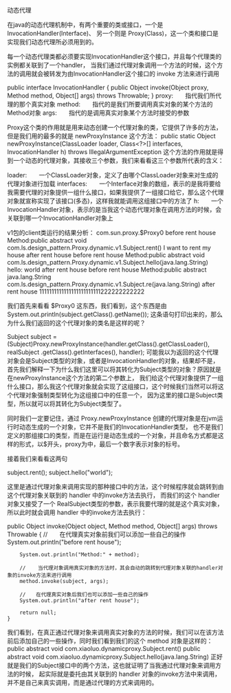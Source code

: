 动态代理

在java的动态代理机制中，有两个重要的类或接口，一个是 InvocationHandler(Interface)、
另一个则是 Proxy(Class)，这一个类和接口是实现我们动态代理所必须用到的。

每一个动态代理类都必须要实现InvocationHandler这个接口，并且每个代理类的实例都关联到了一个handler，
当我们通过代理对象调用一个方法的时候，这个方法的调用就会被转发为由InvocationHandler这个接口的 invoke 方法来进行调用

public interface InvocationHandler {
 public Object invoke(Object proxy, Method method, Object[] args) throws Throwable;
}
proxy:　　指代我们所代理的那个真实对象
method:　　指代的是我们所要调用真实对象的某个方法的Method对象
args:　　指代的是调用真实对象某个方法时接受的参数

Proxy这个类的作用就是用来动态创建一个代理对象的类，它提供了许多的方法，但是我们用的最多的就是 newProxyInstance 这个方法：
public static Object newProxyInstance(ClassLoader loader, Class<?>[] interfaces,  InvocationHandler h)  throws IllegalArgumentException
这个方法的作用就是得到一个动态的代理对象，其接收三个参数，我们来看看这三个参数所代表的含义：

loader:　　一个ClassLoader对象，定义了由哪个ClassLoader对象来对生成的代理对象进行加载
interfaces:　　一个Interface对象的数组，表示的是我将要给我需要代理的对象提供一组什么接口，如果我提供了一组接口给它，那么这个代理对象就宣称实现了该接口(多态)，这样我就能调用这组接口中的方法了
h:　　一个InvocationHandler对象，表示的是当我这个动态代理对象在调用方法的时候，会关联到哪一个InvocationHandler对象上


v1包的client类运行的结果分析：
com.sun.proxy.$Proxy0
before rent house
Method:public abstract void com.ls.design_pattern.Proxy.dynamic.v1.Subject.rent()
I want to rent my house
after rent house
before rent house
Method:public abstract void com.ls.design_pattern.Proxy.dynamic.v1.Subject.hello(java.lang.String)
hello: world
after rent house
before rent house
Method:public abstract java.lang.String com.ls.design_pattern.Proxy.dynamic.v1.Subject.re(java.lang.String)
after rent house
1111111111111111111111111222222222222


我们首先来看看 $Proxy0 这东西，我们看到，这个东西是由 System.out.println(subject.getClass().getName()); 
这条语句打印出来的，那么为什么我们返回的这个代理对象的类名是这样的呢？

Subject subject = (Subject)Proxy.newProxyInstance(handler.getClass().getClassLoader(), realSubject
                .getClass().getInterfaces(), handler);
可能我以为返回的这个代理对象会是Subject类型的对象，或者是InvocationHandler的对象，结果却不是，
首先我们解释一下为什么我们这里可以将其转化为Subject类型的对象？原因就是在newProxyInstance这个方法的第二个参数上，
我们给这个代理对象提供了一组什么接口，那么我这个代理对象就会实现了这组接口，这个时候我们当然可以将这个代理对象强制类型转化为这组接口中的任意一个，
因为这里的接口是Subject类型，所以就可以将其转化为Subject类型了。

同时我们一定要记住，通过 Proxy.newProxyInstance 创建的代理对象是在jvm运行时动态生成的一个对象，它并不是我们的InvocationHandler类型，
也不是我们定义的那组接口的类型，而是在运行是动态生成的一个对象，并且命名方式都是这样的形式，以$开头，proxy为中，最后一个数字表示对象的标号。

接着我们来看看这两句 

subject.rent();
subject.hello("world");

这里是通过代理对象来调用实现的那种接口中的方法，这个时候程序就会跳转到由这个代理对象关联到的 handler 中的invoke方法去执行，
而我们的这个 handler 对象又接受了一个 RealSubject类型的参数，表示我要代理的就是这个真实对象，所以此时就会调用 handler 中的invoke方法去执行：


public Object invoke(Object object, Method method, Object[] args)
            throws Throwable
    {
        //　　在代理真实对象前我们可以添加一些自己的操作
        System.out.println("before rent house");
        
        System.out.println("Method:" + method);
        
        //    当代理对象调用真实对象的方法时，其会自动的跳转到代理对象关联的handler对象的invoke方法来进行调用
        method.invoke(subject, args);
        
        //　　在代理真实对象后我们也可以添加一些自己的操作
        System.out.println("after rent house");
        
        return null;
    }

我们看到，在真正通过代理对象来调用真实对象的方法的时候，我们可以在该方法前后添加自己的一些操作，同时我们看到我们的这个 method 对象是这样的：
public abstract void com.xiaoluo.dynamicproxy.Subject.rent()
public abstract void com.xiaoluo.dynamicproxy.Subject.hello(java.lang.String)
正好就是我们的Subject接口中的两个方法，这也就证明了当我通过代理对象来调用方法的时候，
起实际就是委托由其关联到的 handler 对象的invoke方法中来调用，并不是自己来真实调用，而是通过代理的方式来调用的。
